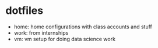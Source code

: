 dotfiles
========

* home: home configurations with class accounts and stuff
* work: from internships
* vm: vm setup for doing data science work
